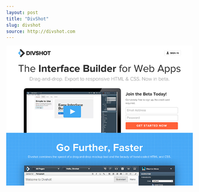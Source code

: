 ```yaml
---
layout: post
title: "DivShot"
slug: divshot
source: http://divshot.com
---
```


<img src="/assets/img/screenshots/divshot.jpg">
